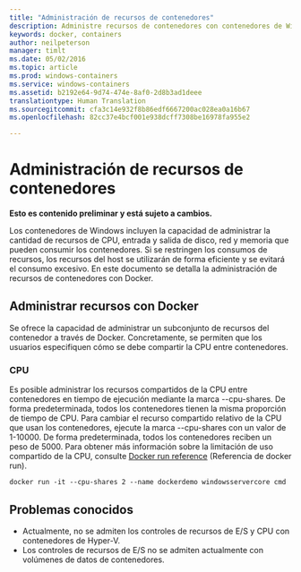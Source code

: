 ```yaml
---
title: "Administración de recursos de contenedores"
description: Administre recursos de contenedores con contenedores de Windows.
keywords: docker, containers
author: neilpeterson
manager: timlt
ms.date: 05/02/2016
ms.topic: article
ms.prod: windows-containers
ms.service: windows-containers
ms.assetid: b2192e64-9d74-474e-8af0-2d8b3ad1deee
translationtype: Human Translation
ms.sourcegitcommit: cfa3c14e932f8b86edf6667200ac028ea0a16b67
ms.openlocfilehash: 82cc37e4bcf001e938dcff7308be16978fa955e2

---
```


# Administración de recursos de contenedores

**Esto es contenido preliminar y está sujeto a cambios.** 

Los contenedores de Windows incluyen la capacidad de administrar la cantidad de recursos de CPU, entrada y salida de disco, red y memoria que pueden consumir los contenedores. Si se restringen los consumos de recursos, los recursos del host se utilizarán de forma eficiente y se evitará el consumo excesivo. En este documento se detalla la administración de recursos de contenedores con Docker.

## Administrar recursos con Docker 

Se ofrece la capacidad de administrar un subconjunto de recursos del contenedor a través de Docker. Concretamente, se permiten que los usuarios especifiquen cómo se debe compartir la CPU entre contenedores. 

### CPU

Es posible administrar los recursos compartidos de la CPU entre contenedores en tiempo de ejecución mediante la marca --cpu-shares. De forma predeterminada, todos los contenedores tienen la misma proporción de tiempo de CPU. Para cambiar el recurso compartido relativo de la CPU que usan los contenedores, ejecute la marca --cpu-shares con un valor de 1-10000. De forma predeterminada, todos los contenedores reciben un peso de 5000. Para obtener más información sobre la limitación de uso compartido de la CPU, consulte [Docker run reference]( https://docs.docker.com/engine/reference/run/#cpu-share-constraint) (Referencia de docker run). 

```none 
docker run -it --cpu-shares 2 --name dockerdemo windowsservercore cmd
```

## Problemas conocidos

- Actualmente, no se admiten los controles de recursos de E/S y CPU con contenedores de Hyper-V.
- Los controles de recursos de E/S no se admiten actualmente con volúmenes de datos de contenedores.


<!--HONumber=Jun16_HO4-->


